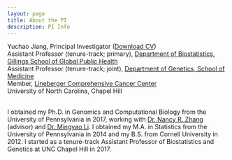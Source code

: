 ```yaml
---
layout: page
title: About the PI
description: PI Info
---
```


<div class="container">
    <div class="row-fluid">
            Yuchao Jiang, Principal Investigator (<a href="https://www.dropbox.com/s/kcdyt726sudhw3a/CV_Yuchao_Jiang.pdf?dl=0" title="Download CV as PDF">Download CV</a>)<br/>        
            Assistant Professor (tenure-track; primary), <a href="http://sph.unc.edu/bios/biostatistics/">Department of Biostatistics, Gillings School of Global Public Health</a><br/>
            Assistant Professor (tenure-track; joint), <a href="http://www.med.unc.edu/genetics/">Department of Genetics, School of Medicine</a><br/>
            Member, <a href="https://unclineberger.org/">Lineberger Comprehensive Cancer Center</a><br/>
            University of North Carolina, Chapel Hill <br/><br/>
    </div>
</div>

I obtained my Ph.D. in Genomics and Computational Biology from the University of Pennsylvania in 2017, working with [Dr. Nancy R. Zhang](https://statistics.wharton.upenn.edu/profile/nzh/) (advisor) and [Dr. Mingyao Li](http://www.med.upenn.edu/apps/faculty/index.php/g275/p8122973). I obtained my M.A. in Statistics from the University of Pennsylvania in 2014 and my B.S. from Cornell University in 2012. I started as a tenure-track Assistant Professor of Biostatistics and Genetics at UNC Chapel Hill in 2017.

